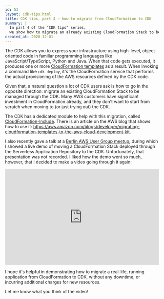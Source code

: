 ```yaml
---
id: 53
layout: cdk-tips.html
title: CDK tips, part 4 – how to migrate from CloudFormation to CDK
summary: |
  In part 4 of the "CDK tips" series,
  we show how to migrate an already existing CloudFormation Stack to be managed by the Cloud Development Kit.
created_at: 2020-12-01
---
```


The CDK allows you to express your infrastructure using high-level,
object-oriented code in familiar programming languages like JavaScript/TypeScript, Python and Java.
When that code gets executed,
it produces one or more [CloudFormation templates](https://aws.amazon.com/cloudformation/resources/templates) as a result.
When invoking a command like `cdk deploy`,
it's the CloudFormation service that performs the actual provisioning of the AWS resources defined by the CDK code.

Given that, a natural question a lot of CDK users ask is how to go in the opposite direction:
migrate an existing CloudFormation Stack to be managed through the CDK.
Many AWS customers have significant investment in CloudFormation already,
and they don't want to start from scratch when moving to
(or just trying out) the CDK.

The CDK has a dedicated module to help with this migration,
called [CloudFormation-Include](https://docs.aws.amazon.com/cdk/api/latest/docs/cloudformation-include-readme.html).
There is an article on the AWS blog that shows how to use it:
https://aws.amazon.com/blogs/developer/migrating-cloudformation-templates-to-the-aws-cloud-development-kit.

I also recently gave a talk at a
[Berlin AWS User Group meetup](https://www.meetup.com/berlinawsug/events/266783692),
during which I showed a live demo of moving a CloudFormation Stack deployed through the Serverless Application Repository to the CDK.
Unfortunately, that presentation was not recorded.
I liked how the demo went so much, however,
that I decided to make a video going through it again:

<iframe width="560" height="315" frameborder="0"
  src="https://www.youtube.com/embed/bTC8XV5aLTo"
  allow="accelerometer; autoplay; clipboard-write; encrypted-media; gyroscope; picture-in-picture"
  style="margin: auto; display: block; max-width: 100%;" allowfullscreen></iframe>

I hope it's helpful in demonstrating how to migrate a real-life,
running application from CloudFormation to CDK,
without any downtime, or incurring additional charges for new resources.

Let me know what you think of the video!
